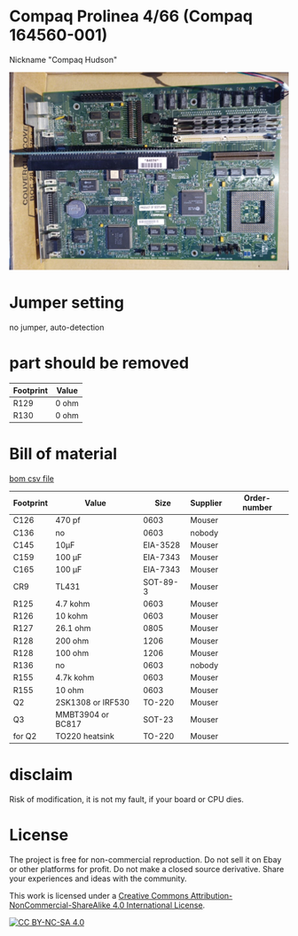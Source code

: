 # Compaq Prolinea 4/66 (Compaq 164560-001) 
Nickname "Compaq Hudson" 

![pictures](https://github.com/matt1187/3.3V-adventure/blob/main/compaq_hudson/hudson.jpg)


# Jumper setting
no jumper, auto-detection

# part should be removed
|Footprint|Value|
|------|----|
|R129|0 ohm|
|R130|0 ohm|

# Bill of material
[bom csv file](https://github.com/matt1187/3.3V-adventure/blob/main/compaq_hudson/hudson3.3V.csv)

|Footprint|Value|Size|Supplier|Order-number|
|--------------|-----|-----|-------|-----------------|
|C126| 470 pf|0603|Mouser||
|C136| no |0603|nobody||
|C145| 10µF |EIA-3528|Mouser||
|C159| 100 µF|EIA-7343|Mouser||
|C165| 100 µF|EIA-7343|Mouser||
|CR9| TL431 |SOT-89-3|Mouser||
|R125| 4.7 kohm|0603|Mouser||
|R126| 10 kohm|0603|Mouser||
|R127| 26.1 ohm|0805|Mouser||
|R128| 200 ohm|1206|Mouser||
|R128| 100 ohm|1206|Mouser||
|R136| no |0603|nobody||
|R155| 4.7k kohm|0603|Mouser||
|R155| 10 ohm|0603|Mouser||
|Q2|2SK1308 or IRF530|TO-220|Mouser||
|Q3|MMBT3904 or BC817|SOT-23|Mouser||
|for Q2|TO220 heatsink|TO-220|Mouser||




# disclaim
Risk of modification, it is not my fault, if your board or CPU dies.


# License
The project is free for non-commercial reproduction. Do not sell it on Ebay or other platforms for profit. Do not make a closed source derivative. Share your experiences and ideas with the community.

This work is licensed under a [Creative Commons Attribution-NonCommercial-ShareAlike 4.0 International License][cc-by-nc-sa].

[![CC BY-NC-SA 4.0][cc-by-nc-sa-image]][cc-by-nc-sa]

[cc-by-nc-sa]: http://creativecommons.org/licenses/by-nc-sa/4.0/
[cc-by-nc-sa-image]: https://licensebuttons.net/l/by-nc-sa/4.0/88x31.png
